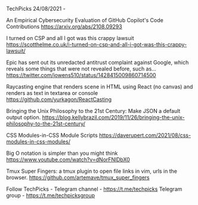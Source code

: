 TechPicks 24/08/2021 -

An Empirical Cybersecurity Evaluation of GitHub Copilot's Code Contributions
https://arxiv.org/abs/2108.09293

I turned on CSP and all I got was this crappy lawsuit
https://scotthelme.co.uk/i-turned-on-csp-and-all-i-got-was-this-crappy-lawsuit/

Epic has sent out its unredacted antitrust complaint against Google, which reveals some things that were not revealed before, such as...
https://twitter.com/jowens510/status/1428415009860714500

Raycasting engine that renders scene in HTML using React (no canvas) and renders as text in textarea or console
https://github.com/yurkagon/ReactCasting

Bringing the Unix Philosophy to the 21st Century: Make JSON a default output option.
https://blog.kellybrazil.com/2019/11/26/bringing-the-unix-philosophy-to-the-21st-century/

CSS Modules-in-CSS Module Scripts
https://daverupert.com/2021/08/css-modules-in-css-modules/

Big O notation is simpler than you might think
https://www.youtube.com/watch?v=dNorFNlDbX0

Tmux Super Fingers: a tmux plugin to open file links in vim, urls in the browser.
https://github.com/artemave/tmux_super_fingers

Follow TechPicks -
Telegram channel - https://t.me/techpicks
Telegram group - https://t.me/techpicksgroup